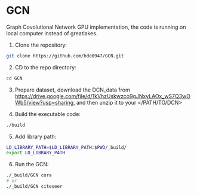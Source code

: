 # GCN
Graph Covolutional Network GPU implementation, the code is running on local computer instead of greatlakes.

1) Clone the repository:
```bash
git clone https://github.com/hdo0947/GCN.git
```


2) CD to the repo directory:
```bash
cd GCN
```

3) Prepare dataset, download the DCN_data from https://drive.google.com/file/d/1kVhzUskwzco9gJNxyLAOx_wS7Q3wOWb5/view?usp=sharing, and then unzip it to your </PATH/TO/DCN>

4) Build the executable code:
```bash
./build
```

5) Add library path:
```bash
LD_LIBRARY_PATH=$LD_LIBRARY_PATH:$PWD/_build/
export LD_LIBRARY_PATH
```

6) Run the GCN:
```bash
./_build/GCN cora
# or
./_build/GCN citeseer
```
